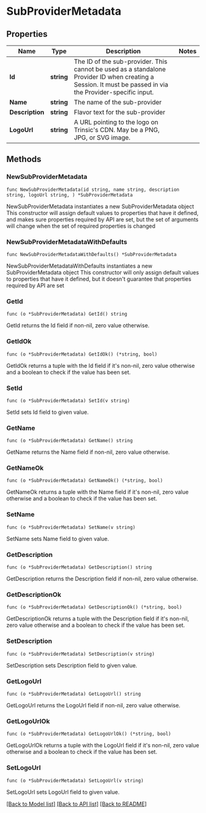 # SubProviderMetadata

## Properties

Name | Type | Description | Notes
------------ | ------------- | ------------- | -------------
**Id** | **string** | The ID of the sub-provider.              This cannot be used as a standalone Provider ID when creating a Session. It must be passed in via the Provider-specific input. | 
**Name** | **string** | The name of the sub-provider | 
**Description** | **string** | Flavor text for the sub-provider | 
**LogoUrl** | **string** | A URL pointing to the logo on Trinsic&#39;s CDN.              May be a PNG, JPG, or SVG image. | 

## Methods

### NewSubProviderMetadata

`func NewSubProviderMetadata(id string, name string, description string, logoUrl string, ) *SubProviderMetadata`

NewSubProviderMetadata instantiates a new SubProviderMetadata object
This constructor will assign default values to properties that have it defined,
and makes sure properties required by API are set, but the set of arguments
will change when the set of required properties is changed

### NewSubProviderMetadataWithDefaults

`func NewSubProviderMetadataWithDefaults() *SubProviderMetadata`

NewSubProviderMetadataWithDefaults instantiates a new SubProviderMetadata object
This constructor will only assign default values to properties that have it defined,
but it doesn't guarantee that properties required by API are set

### GetId

`func (o *SubProviderMetadata) GetId() string`

GetId returns the Id field if non-nil, zero value otherwise.

### GetIdOk

`func (o *SubProviderMetadata) GetIdOk() (*string, bool)`

GetIdOk returns a tuple with the Id field if it's non-nil, zero value otherwise
and a boolean to check if the value has been set.

### SetId

`func (o *SubProviderMetadata) SetId(v string)`

SetId sets Id field to given value.


### GetName

`func (o *SubProviderMetadata) GetName() string`

GetName returns the Name field if non-nil, zero value otherwise.

### GetNameOk

`func (o *SubProviderMetadata) GetNameOk() (*string, bool)`

GetNameOk returns a tuple with the Name field if it's non-nil, zero value otherwise
and a boolean to check if the value has been set.

### SetName

`func (o *SubProviderMetadata) SetName(v string)`

SetName sets Name field to given value.


### GetDescription

`func (o *SubProviderMetadata) GetDescription() string`

GetDescription returns the Description field if non-nil, zero value otherwise.

### GetDescriptionOk

`func (o *SubProviderMetadata) GetDescriptionOk() (*string, bool)`

GetDescriptionOk returns a tuple with the Description field if it's non-nil, zero value otherwise
and a boolean to check if the value has been set.

### SetDescription

`func (o *SubProviderMetadata) SetDescription(v string)`

SetDescription sets Description field to given value.


### GetLogoUrl

`func (o *SubProviderMetadata) GetLogoUrl() string`

GetLogoUrl returns the LogoUrl field if non-nil, zero value otherwise.

### GetLogoUrlOk

`func (o *SubProviderMetadata) GetLogoUrlOk() (*string, bool)`

GetLogoUrlOk returns a tuple with the LogoUrl field if it's non-nil, zero value otherwise
and a boolean to check if the value has been set.

### SetLogoUrl

`func (o *SubProviderMetadata) SetLogoUrl(v string)`

SetLogoUrl sets LogoUrl field to given value.



[[Back to Model list]](../README.md#documentation-for-models) [[Back to API list]](../README.md#documentation-for-api-endpoints) [[Back to README]](../README.md)


